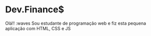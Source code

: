 # Dev.Finance$

Olá!! :waves Sou estudante de programação web e fiz esta pequena aplicação com HTML, CSS e JS
